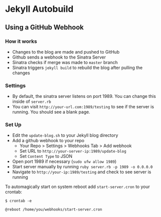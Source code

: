 # Jekyll Autobuild
## Using a GitHub Webhook

### How it works

* Changes to the blog are made and pushed to GitHub
* Github sends a webhook to the Sinatra Server
* Sinatra checks if merge was made to `master` branch
* Sinatra triggers `jekyll build` to rebuild the blog after pulling the changes

### Settings

* By default, the sinatra server listens on port 1989. You can change this inside of `server.rb`
* You can visit `http://your-url.com:1989/testing` to see if the server is running. You should see a blank page.

### Set Up

* Edit the `update-blog.sh` to your Jekyll blog directory
* Add a github webhook to your repo
    * Your Repo > Settings > Webhooks Tab > Add webhook
    * Set URL to `http://your-server-ip:1989/update-blog`
    * Set `Content Type` to JSON
* Open port 1989 if necessary (`sudo ufw allow 1989`)
* Start server manually by running `ruby server.rb -p 1989 -o 0.0.0.0`
* Navigate to `http://your-ip:1989/testing` and check to see server is running

To automagically start on system reboot add `start-server.cron` to your crontab:
```
$ crontab -e

@reboot /home/you/webhooks/start-server.cron
```

